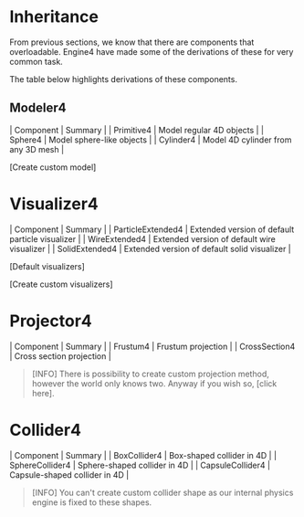 # Inheritance

From previous sections, we know that there are components that overloadable. Engine4 have made some of the derivations of these for very common task.

The table below highlights derivations of these components.

## Modeler4

| Component | Summary |
| Primitive4 | Model regular 4D objects |
| Sphere4 | Model sphere-like objects |
| Cylinder4 | Model 4D cylinder from any 3D mesh |

[Create custom model]

# Visualizer4

| Component | Summary |
| ParticleExtended4 | Extended version of default particle visualizer |
| WireExtended4 | Extended version of default wire visualizer |
| SolidExtended4 | Extended version of default solid visualizer |

[Default visualizers]

[Create custom visualizers]

# Projector4

| Component | Summary |
| Frustum4 | Frustum projection |
| CrossSection4 | Cross section projection |

> [INFO]
> There is possibility to create custom projection method, however the world only knows two. Anyway if you wish so, [click here].

# Collider4

| Component | Summary |
| BoxCollider4 | Box-shaped collider in 4D |
| SphereCollider4 | Sphere-shaped collider in 4D |
| CapsuleCollider4 | Capsule-shaped collider in 4D |

> [INFO]
> You can't create custom collider shape as our internal physics engine is fixed to these shapes.